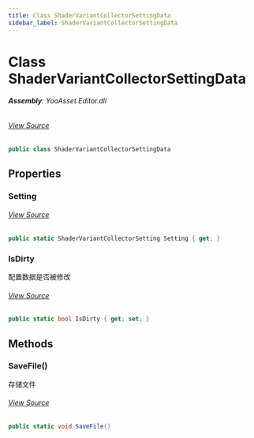 ```yaml
---
title: Class ShaderVariantCollectorSettingData
sidebar_label: ShaderVariantCollectorSettingData
---
```

# Class ShaderVariantCollectorSettingData


###### **Assembly**: YooAsset.Editor.dll
###### [View Source](https://github.com/tuyoogame/YooAsset/blob/main/Assets/YooAsset/Editor/ShaderVariantCollector/ShaderVariantCollectorSettingData.cs#L9)
```csharp title="Declaration"
public class ShaderVariantCollectorSettingData
```
## Properties
### Setting

###### [View Source](https://github.com/tuyoogame/YooAsset/blob/main/Assets/YooAsset/Editor/ShaderVariantCollector/ShaderVariantCollectorSettingData.cs#L12)
```csharp title="Declaration"
public static ShaderVariantCollectorSetting Setting { get; }
```
### IsDirty
配置数据是否被修改
###### [View Source](https://github.com/tuyoogame/YooAsset/blob/main/Assets/YooAsset/Editor/ShaderVariantCollector/ShaderVariantCollectorSettingData.cs#L25)
```csharp title="Declaration"
public static bool IsDirty { get; set; }
```
## Methods
### SaveFile()
存储文件
###### [View Source](https://github.com/tuyoogame/YooAsset/blob/main/Assets/YooAsset/Editor/ShaderVariantCollector/ShaderVariantCollectorSettingData.cs#L38)
```csharp title="Declaration"
public static void SaveFile()
```
